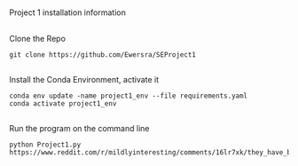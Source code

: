 #
Project 1 installation information

##
Clone the Repo

```
git clone https://github.com/Ewersra/SEProject1
```

##
Install the Conda Environment, activate it

```
conda env update -name project1_env --file requirements.yaml
conda activate project1_env
```

##
Run the program on the command line

```
python Project1.py https://www.reddit.com/r/mildlyinteresting/comments/16lr7xk/they_have_baguette_vending_machines_in_france/
``` 
